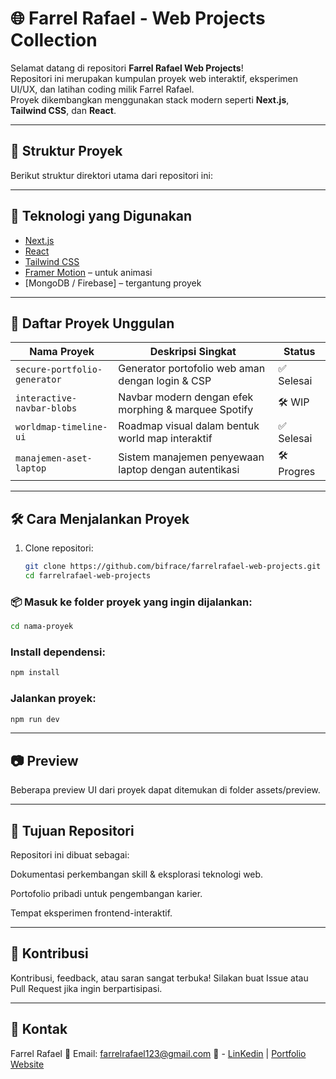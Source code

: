 # 🌐 Farrel Rafael - Web Projects Collection

Selamat datang di repositori **Farrel Rafael Web Projects**!  
Repositori ini merupakan kumpulan proyek web interaktif, eksperimen UI/UX, dan latihan coding milik Farrel Rafael.  
Proyek dikembangkan menggunakan stack modern seperti **Next.js**, **Tailwind CSS**, dan **React**.

---

## 📁 Struktur Proyek

Berikut struktur direktori utama dari repositori ini:


---

## 🚀 Teknologi yang Digunakan

- [Next.js](https://nextjs.org/)
- [React](https://reactjs.org/)
- [Tailwind CSS](https://tailwindcss.com/)
- [Framer Motion](https://www.framer.com/motion/) – untuk animasi
- [MongoDB / Firebase] – tergantung proyek

---

## 📌 Daftar Proyek Unggulan

| Nama Proyek                  | Deskripsi Singkat                                      | Status   |
|-----------------------------|--------------------------------------------------------|----------|
| `secure-portfolio-generator`| Generator portofolio web aman dengan login & CSP      | ✅ Selesai |
| `interactive-navbar-blobs`  | Navbar modern dengan efek morphing & marquee Spotify  | 🛠 WIP    |
| `worldmap-timeline-ui`      | Roadmap visual dalam bentuk world map interaktif      | ✅ Selesai |
| `manajemen-aset-laptop`     | Sistem manajemen penyewaan laptop dengan autentikasi  | 🛠 Progres |

---

## 🛠 Cara Menjalankan Proyek

1. Clone repositori:
   ```bash
   git clone https://github.com/bifrace/farrelrafael-web-projects.git
   cd farrelrafael-web-projects


### 📦 Masuk ke folder proyek yang ingin dijalankan:
```bash
cd nama-proyek
```
### Install dependensi:

```bash
npm install
```
### Jalankan proyek:

```bash
npm run dev
```

---

## 📷 Preview
Beberapa preview UI dari proyek dapat ditemukan di folder assets/preview.

---

## 🧠 Tujuan Repositori
Repositori ini dibuat sebagai:

Dokumentasi perkembangan skill & eksplorasi teknologi web.

Portofolio pribadi untuk pengembangan karier.

Tempat eksperimen frontend-interaktif.

---

## 🤝 Kontribusi
Kontribusi, feedback, atau saran sangat terbuka!
Silakan buat Issue atau Pull Request jika ingin berpartisipasi.

---

## 📩 Kontak
Farrel Rafael
📧 Email: farrelrafael123@gmail.com
🔗 - [LinKedin](https://www.linkedin.com/in/farrel-rafael-bifrace02/) | [Portfolio Website](https://farrelrafael-web-projects.vercel.app/)

